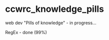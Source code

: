 # ccwrc_knowledge_pills

web dev "Pills of knowledge" - in progress...

                  
RegEx - done (99%)      
